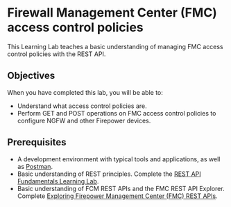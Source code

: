 # Firewall Management Center (FMC) access control policies

This Learning Lab teaches a basic understanding of managing FMC access control policies with the REST API.

## Objectives
When you have completed this lab, you will be able to:

* Understand what access control policies are.
* Perform GET and POST operations on FMC access control policies to configure NGFW and other Firepower devices.

## Prerequisites

* A development environment with typical tools and applications, as well as [Postman](https://www.getpostman.com/).
* Basic understanding of REST principles. Complete the [REST API Fundamentals Learning Lab](https://developer.cisco.com/learning/tracks/devnet-beginner/rest-api-fundamentals/what-are-rest-apis/).
* Basic understanding of FCM REST APIs and the FMC REST API Explorer. Complete [Exploring Firepower Management Center (FMC) REST APIs](https://developer.cisco.com/learning/modules/Firepower/firepower-restapi-101/).
